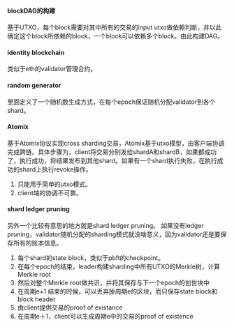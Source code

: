 

#### blockDAG的构建

基于UTXO，每个block需要对其中所有的交易的input utxo做依赖判断，并以此确定这个block所依赖的block，一个block可以依赖多个block。由此构建DAG。

#### identity blockchain

类似于eth的validator管理合约。

#### random generator

里面定义了一个随机数生成方式，在每个epoch保证随机分配validator到各个shard。

#### Atomix

基于Atomix协议实现cross sharding交易，Atomix基于utxo模型，由客户端协调完成跨链。具体步骤为，client将交易分别发给shardA和shardB，如果都成功了，执行成功，将结果发布到其他shard。如果有一个shard执行失败，在执行成功的shard上执行revoke操作。
1. 只能用于简单的utxo模式。
2. client端的协调不可靠。


#### shard ledger pruning

另外一个比较有意思的地方就是shard ledger pruning。
如果没有ledger pruning，validator随机分配的sharding模式就没啥意义，因为validator还是要保存所有的账本信息。
1. 每个shard的state block，类似于pbft的checkpoint。
2. 在每个epoch的结束，leader构建sharding中所有UTXO的Merkle树，计算Merkle root
3. 然后对整个Merkle root做共识，并将其保存与下一个epoch的创世块中
4. 在周期e+1 结束的时候，可以丢弃掉周期e的区块，而只保存state block和block header
5. 由client提供交易的proof of existance
6. 在周期e＋1，client可以生成周期e中的交易的proof of existence



